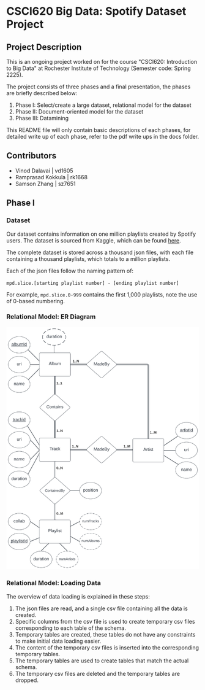 # CSCI620 Big Data: Spotify Dataset Project

## Project Description

This is an ongoing project worked on for the course "CSCI620: Introduction to Big Data" at Rochester Institute of Technology (Semester code: Spring 2225).

The project consists of three phases and a final presentation, the phases are briefly described below:

1. Phase I: Select/create a large dataset, relational model for the dataset
2. Phase II: Document-oriented model for the dataset
3. Phase III: Datamining

This README file will only contain basic descriptions of each phases, for detailed write up of each phase, refer to the pdf write ups in the docs folder.

## Contributors

- Vinod Dalavai | vd1605
- Ramprasad Kokkula | rk1668
- Samson Zhang | sz7651

## Phase I

### Dataset

Our dataset contains information on one million playlists created by Spotify users. The dataset is sourced from Kaggle, which can be found [here](https://www.kaggle.com/datasets/adityak80/spotify-millions-playlist).

The complete dataset is stored across a thousand json files, with each file containing a thousand playlists, which totals to a million playlists.

Each of the json files follow the naming pattern of:

`mpd.slice.[starting playlist number] - [ending playlist number]`

For example, `mpd.slice.0-999` contains the first 1,000 playlists, note the use of 0-based numbering.

### Relational Model: ER Diagram

![ER Diagram](https://github.com/dsvinod90/spotify_dataset/blob/main/docs/Spotify%20Dataset%20ER%20Diagram.png)


### Relational Model: Loading Data

The overview of data loading is explained in these steps:

1. The json files are read, and a single csv file containing all the data is created.
2. Specific columns from the csv file is used to create temporary csv files corresponding to each table of the schema.
3. Temporary tables are created, these tables do not have any constraints to make initial data loading easier.
4. The content of the temporary csv files is inserted into the corresponding temporary tables.
5. The temporary tables are used to create tables that match the actual schema.
6. The temporary csv files are deleted and the temporary tables are dropped.


